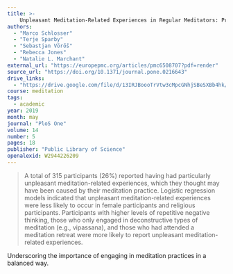 ```yaml
---
title: >-
    Unpleasant Meditation-Related Experiences in Regular Meditators: Prevalence, Predictors, and Conceptual Considerations
authors:
  - "Marco Schlosser"
  - "Terje Sparby"
  - "Sebastjan Vöröš"
  - "Rebecca Jones"
  - "Natalie L. Marchant"
external_url: "https://europepmc.org/articles/pmc6508707?pdf=render"
source_url: "https://doi.org/10.1371/journal.pone.0216643"
drive_links:
  - "https://drive.google.com/file/d/13IRJBoooTrVtw3cMpcGNhjSBeSXBb4hk/view?usp=drivesdk"
course: meditation
tags:
  - academic
year: 2019
month: may
journal: "PloS One"
volume: 14
number: 5
pages: 18
publisher: "Public Library of Science"
openalexid: W2944226209
---
```


> A total of 315 participants (26%) reported having had particularly unpleasant meditation-related experiences, which they thought may have been caused by their meditation practice.
> Logistic regression models indicated that unpleasant meditation-related experiences were less likely to occur in female participants and religious participants.
> Participants with higher levels of repetitive negative thinking, those who only engaged in deconstructive types of meditation (e.g., vipassana), and those who had attended a meditation retreat were more likely to report unpleasant meditation-related experiences.

Underscoring the importance of engaging in meditation practices in a balanced way.

